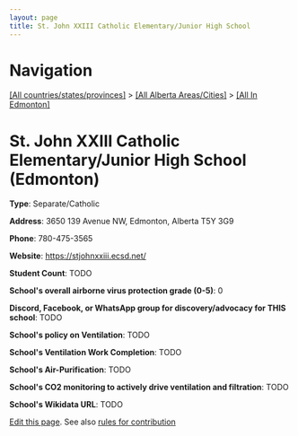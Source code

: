 ```yaml
---
layout: page
title: St. John XXIII Catholic Elementary/Junior High School
---
```

# Navigation

[[All countries/states/provinces]](../../..) > [[All Alberta Areas/Cities]](../..) > [[All In Edmonton]](..)

# St. John XXIII Catholic Elementary/Junior High School (Edmonton)

**Type**: Separate/Catholic

**Address**: 3650 139 Avenue NW, Edmonton, Alberta T5Y 3G9

**Phone**: 780-475-3565

**Website**: <https://stjohnxxiii.ecsd.net/>

**Student Count**: TODO

**School's overall airborne virus protection grade (0-5)**: 0

**Discord, Facebook, or WhatsApp group for discovery/advocacy for THIS school**: TODO

**School's policy on Ventilation**: TODO

**School's Ventilation Work Completion**: TODO

**School's Air-Purification**: TODO

**School's CO2 monitoring to actively drive ventilation and filtration**: TODO

**School's Wikidata URL**: TODO


[Edit this page](https://github.com/ventilate-schools/AB/edit/main/./Edmonton/St._John_XXIII_Catholic_Elementary_Junior_High_School.md). See also [rules for contribution](../../../contribution-rules/)